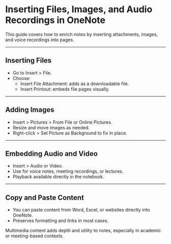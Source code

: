 # Inserting Files, Images, and Audio Recordings in OneNote

This guide covers how to enrich notes by inserting attachments, images, and voice recordings into pages.

---

## Inserting Files

- Go to Insert > File.
- Choose:
  - Insert File Attachment: adds as a downloadable file.
  - Insert Printout: embeds file pages visually.

---

## Adding Images

- Insert > Pictures > From File or Online Pictures.
- Resize and move images as needed.
- Right-click > Set Picture as Background to fix in place.

---

## Embedding Audio and Video

- Insert > Audio or Video.
- Use for voice notes, meeting recordings, or lectures.
- Playback available directly in the notebook.

---

## Copy and Paste Content

- You can paste content from Word, Excel, or websites directly into OneNote.
- Preserves formatting and links in most cases.

Multimedia content adds depth and utility to notes, especially in academic or meeting-based contexts.
